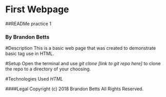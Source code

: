 First Webpage
==============
##READMe practice 1
### By Brandon Betts

#Description
This is a basic web page that was created to demonstrate basic tag use in HTML.

#Setup
Open the terminal and use *git clone [link to git repo here]* to clone the repo to a directory of your choosing.

#Technologies Used
*HTML*

####Legal
Copyright (c) 2018 Brandon Betts All Rights Reserved.
